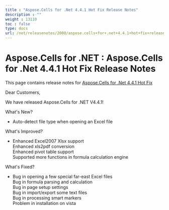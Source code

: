 ```yaml
---
title : "Aspose.Cells for .Net 4.4.1 Hot Fix Release Notes" 
description : "" 
weight : 13110 
toc : false
type: docs
url: /net/releasenotes/2008/aspose.cells+for+.net+4.4.1+hot+fix+release+notes/
---
```


# Aspose.Cells for .NET : Aspose.Cells for .Net 4.4.1 Hot Fix Release Notes


This page contains release notes for [Aspose.Cells for .Net 4.4.1 Hot Fix](http://www.aspose.com/downloads/cells/net/new-releases/aspose.cells-for-.net-4.4.1-hot-fix/)

Dear Customers,

We have released Aspose.Cells for .NET V4.4.1!

What's New?

*   Auto-detect file type when opening an Excel file

What's Improved?

*   Enhanced Excel2007 Xlsx support  
    Enhanced xls2pdf conversion  
    Enhanced pivot table support  
    Supported more functions in formula calculation engine

What's Fixed?

*   Bug in opening a few special far-east Excel files  
    Bug in formula parsing and calculation  
    Bug in page setup settings  
    Bug in import/export some text files  
    Bug in processing smart markers  
    Problem in installation on vista

